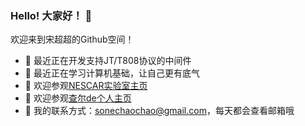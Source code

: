 ### Hello! 大家好！ 👋

欢迎来到宋超超的Github空间！

- 🔭 最近正在开发支持JT/T808协议的中间件
- 🌱 最近正在学习计算机基础，让自己更有底气
- 👯 欢迎参观[NESCAR实验室主页](https://nescar.icu)
- 🤔 欢迎参观[查尔de个人主页](https://neyzoter.cn)
- 💬 我的联系方式：sonechaochao@gmail.com，每天都会查看邮箱哦
